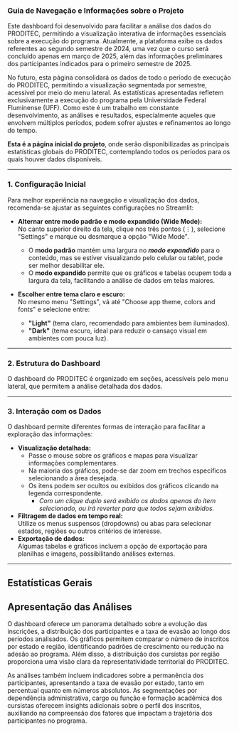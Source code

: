 ### **Guia de Navegação e Informações sobre o Projeto**

Este dashboard foi desenvolvido para facilitar a análise dos dados do PRODITEC, permitindo a visualização interativa de informações essenciais sobre a execução do programa. Atualmente, a plataforma exibe os dados referentes ao segundo semestre de 2024, uma vez que o curso será concluído apenas em março de 2025, além das informações preliminares dos participantes indicados para o primeiro semestre de 2025.

No futuro, esta página consolidará os dados de todo o período de execução do PRODITEC, permitindo a visualização segmentada por semestre, acessível por meio do menu lateral. As estatísticas apresentadas refletem exclusivamente a execução do programa pela Universidade Federal Fluminense (UFF). Como este é um trabalho em constante desenvolvimento, as análises e resultados, especialmente aqueles que envolvem múltiplos períodos, podem sofrer ajustes e refinamentos ao longo do tempo.

**Esta é a página inicial do projeto**, onde serão disponibilizadas as principais estatísticas globais do PRODITEC, contemplando todos os períodos para os quais houver dados disponíveis.

---

### **1. Configuração Inicial**
Para melhor experiência na navegação e visualização dos dados, recomenda-se ajustar as seguintes configurações no Streamlit:

- **Alternar entre modo padrão e modo expandido (Wide Mode):**  
  No canto superior direito da tela, clique nos três pontos (⋮), selecione "Settings" e marque ou desmarque a opção "Wide Mode".  
  - O **modo padrão** mantém uma largura no ***modo expandido*** para o conteúdo, mas se estiver visualizando pelo celular ou tablet, pode ser melhor desabilitar ele.  
  - O **modo expandido** permite que os gráficos e tabelas ocupem toda a largura da tela, facilitando a análise de dados em telas maiores.

- **Escolher entre tema claro e escuro:**  
  No mesmo menu "Settings", vá até "Choose app theme, colors and fonts" e selecione entre:
  - **"Light"** (tema claro, recomendado para ambientes bem iluminados).
  - **"Dark"** (tema escuro, ideal para reduzir o cansaço visual em ambientes com pouca luz).

---

### **2. Estrutura do Dashboard**

O dashboard do PRODITEC é organizado em seções, acessíveis pelo menu lateral, que permitem a análise detalhada dos dados.

---

### **3. Interação com os Dados**
O dashboard permite diferentes formas de interação para facilitar a exploração das informações:


- **Visualização detalhada:**  
  - Passe o mouse sobre os gráficos e mapas para visualizar informações complementares.
  - Na maioria dos gráficos, pode-se dar zoom em trechos específicos selecionando a área desejada.
  - Os itens podem ser ocultos ou exibidos dos gráficos clicando na legenda correspondente.
    - *Com um clique duplo será exibido os dados apenas do item selecionado, ou irá reverter para que todos sejam exibidos.*
- **Filtragem de dados em tempo real:**  
  Utilize os menus suspensos (dropdowns) ou abas para selecionar estados, regiões ou outros critérios de interesse.
- **Exportação de dados:**  
  Algumas tabelas e gráficos incluem a opção de exportação para planilhas e imagens, possibilitando análises externas.

---

## **Estatísticas Gerais**

## **Apresentação das Análises**

O dashboard oferece um panorama detalhado sobre a evolução das inscrições, a distribuição dos participantes e a taxa de evasão ao longo dos períodos analisados. Os gráficos permitem comparar o número de inscritos por estado e região, identificando padrões de crescimento ou redução na adesão ao programa. Além disso, a distribuição dos cursistas por região proporciona uma visão clara da representatividade territorial do PRODITEC.

As análises também incluem indicadores sobre a permanência dos participantes, apresentando a taxa de evasão por estado, tanto em percentual quanto em números absolutos. As segmentações por dependência administrativa, cargo ou função e formação acadêmica dos cursistas oferecem insights adicionais sobre o perfil dos inscritos, auxiliando na compreensão dos fatores que impactam a trajetória dos participantes no programa.
